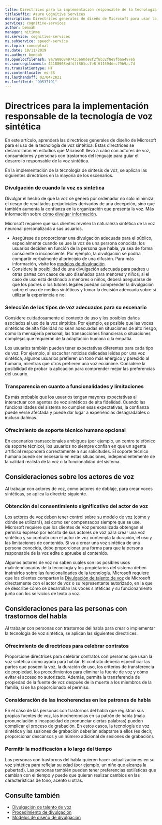 ```yaml
---
title: Directrices para la implementación responsable de la tecnología de voz sintética
titleSuffix: Azure Cognitive Services
description: Directrices generales de diseño de Microsoft para usar la tecnología de voz sintética. Se desarrollaron en estudios que Microsoft llevó a cabo con actores de voz, consumidores y personas con trastornos del lenguaje para guiar el desarrollo responsable de la voz sintética.
services: cognitive-services
author: benoah
manager: nitinme
ms.service: cognitive-services
ms.subservice: speech-service
ms.topic: conceptual
ms.date: 10/11/2019
ms.author: benoah
ms.openlocfilehash: 9a7a8868497433ea0de8f2f8b32f8e8fbaa497eb
ms.sourcegitcommit: 44188608edfdff861cc7e8f611694dec79b9ac7d
ms.translationtype: HT
ms.contentlocale: es-ES
ms.lasthandoff: 02/04/2021
ms.locfileid: "99537191"
---
```

# <a name="guidelines-for-responsible-deployment-of-synthetic-voice-technology"></a>Directrices para la implementación responsable de la tecnología de voz sintética

En este artículo, aprenderá las directrices generales de diseño de Microsoft para el uso de la tecnología de voz sintética. Estas directrices se desarrollaron en estudios que Microsoft llevó a cabo con actores de voz, consumidores y personas con trastornos del lenguaje para guiar el desarrollo responsable de la voz sintética.

En la implementación de la tecnología de síntesis de voz, se aplican las siguientes directrices en la mayoría de los escenarios.

### <a name="disclose-when-the-voice-is-synthetic"></a>Divulgación de cuando la voz es sintética
Divulgar el hecho de que la voz se generó por ordenador no solo minimiza el riesgo de resultados perjudiciales derivados de una decepción, sino que también aumenta la confianza en la organización que presenta la voz. Más información sobre [cómo divulgar información](concepts-disclosure-guidelines.md).

Microsoft requiere que sus clientes revelen la naturaleza sintética de la voz neuronal personalizada a sus usuarios. 
* Asegúrese de proporcionar una divulgación adecuada para el público, especialmente cuando se use la voz de una persona conocida: los usuarios deciden en función de la persona que habla, ya sea de forma consciente o inconsciente.  Por ejemplo, la divulgación se podría compartir verbalmente al principio de una difusión. Para más información, visite los [modelos de divulgación](concepts-disclosure-patterns.md).   
* Considere la posibilidad de una divulgación adecuada para padres u otras partes con casos de uso diseñados para menores y niños; si el caso de uso está destinado a menores o niños, deberá asegurarse de que los padres o los tutores legales puedan comprender la divulgación sobre el uso de medios sintéticos y tomar la decisión adecuada sobre si utilizar la experiencia o no. 

### <a name="select-appropriate-voice-types-for-your-scenario"></a>Selección de los tipos de voz adecuados para su escenario
Considere cuidadosamente el contexto de uso y los posibles daños asociados al uso de la voz sintética. Por ejemplo, es posible que las voces sintéticas de alta fidelidad no sean adecuadas en situaciones de alto riesgo, como la mensajería personal, las transacciones financieras o situaciones complejas que requieran de la adaptación humana o la empatía. 

Los usuarios también pueden tener expectativas diferentes para cada tipo de voz. Por ejemplo, al escuchar noticias delicadas leídas por una voz sintética, algunos usuarios prefieren un tono más enérgico y parecido al humano, mientras que otros prefieren una voz ecuánime. Considere la posibilidad de probar la aplicación para comprender mejor las preferencias del usuario.

### <a name="be-transparent-about-capabilities-and-limitations"></a>Transparencia en cuanto a funcionalidades y limitaciones
Es más probable que los usuarios tengan mayores expectativas al interactuar con agentes de voz sintéticos de alta fidelidad. Cuando las funcionalidades del sistema no cumplen esas expectativas, la confianza puede verse afectada y puede dar lugar a experiencias desagradables o incluso dañinas.

### <a name="provide-optional-human-support"></a>Ofrecimiento de soporte técnico humano opcional
En escenarios transaccionales ambiguos (por ejemplo, un centro telefónico de soporte técnico), los usuarios no siempre confían en que un agente artificial responderá correctamente a sus solicitudes. El soporte técnico humano puede ser necesario en estas situaciones, independientemente de la calidad realista de la voz o la funcionalidad del sistema.

## <a name="considerations-for-voice-talent"></a>Consideraciones sobre los actores de voz
Al trabajar con actores de voz, como actores de doblaje, para crear voces sintéticas, se aplica la directriz siguiente.

### <a name="obtain-meaningful-consent-from-voice-talent"></a>Obtención del consentimiento significativo del actor de voz
Los actores de voz deben tener control sobre su modelo de voz (cómo y dónde se utilizará), así como ser compensados siempre que se use. Microsoft requiere que los clientes de Voz personalizada obtengan el permiso expreso por escrito de sus actores de voz para crear una voz sintética y su contrato con el actor de voz contempla la duración, el uso y las limitaciones de contenido.  Si va a crear una voz sintética de una persona conocida, debe proporcionar una forma para que la persona responsable de la voz edite o apruebe el contenido.

Algunos actores de voz no saben cuáles son los posibles usos malintencionados de la tecnología y los propietarios del sistema deben instruirlos sobre las funcionalidades de la tecnología. Microsoft requiere que los clientes compartan la [Divulgación de talento de voz](/legal/cognitive-services/speech-service/disclosure-voice-talent) de Microsoft directamente con el actor de voz o su representante autorizado, en la que se describe cómo se desarrollan las voces sintéticas y su funcionamiento junto con los servicios de texto a voz.

## <a name="considerations-for-those-with-speech-disorders"></a>Consideraciones para las personas con trastornos del habla
Al trabajar con personas con trastornos del habla para crear o implementar la tecnología de voz sintética, se aplican las siguientes directrices.

### <a name="provide-guidelines-to-establish-contracts"></a>Ofrecimiento de directrices para celebrar contratos
Proporcione directrices para celebrar contratos con personas que usan la voz sintética como ayuda para hablar. El contrato debería especificar las partes que poseen la voz, la duración de uso, los criterios de transferencia de propiedad, los procedimientos para eliminar la fuente de voz y cómo evitar el acceso no autorizado. Además, permita la transferencia de propiedad de la fuente de voz después de la muerte a los miembros de la familia, si se ha proporcionado el permiso.

### <a name="account-for-inconsistencies-in-speech-patterns"></a>Consideración de las incoherencias en los patrones de habla
En el caso de las personas con trastornos del habla que registran sus propias fuentes de voz, las incoherencias en su patrón de habla (mala pronunciación o incapacidad de pronunciar ciertas palabras) pueden complicar el proceso de grabación. En estos casos, la tecnología de voz sintética y las sesiones de grabación deberían adaptarse a ellos (es decir, proporcionar descansos y un número adicional de sesiones de grabación).

### <a name="allow-modification-over-time"></a>Permitir la modificación a lo largo del tiempo
Las personas con trastornos del habla quieren hacer actualizaciones en su voz sintética para reflejar su edad (por ejemplo, un niño que alcanza la pubertad). Las personas también pueden tener preferencias estilísticas que cambian con el tiempo y puede que quieran realizar cambios en las características de tono, acento u otras.


## <a name="see-also"></a>Consulte también

* [Divulgación de talento de voz](https://docs.microsoft.com/legal/cognitive-services/speech-service/disclosure-voice-talent?context=/azure/cognitive-services/speech-service/context/context)
* [Procedimiento de divulgación](concepts-disclosure-guidelines.md)
* [Modelos de diseño de divulgación](concepts-disclosure-patterns.md)